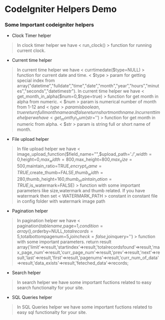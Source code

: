 # CodeIgniter Helpers Demo
### Some Important codeigniter helpers

- Clock Timer helper
> In clock timer helper we have < run_clock() > function for running current clock.
- Current time helper
> In current time helper we have < currtimedate($type=NULL) > function for current date and time. < $type > param for getting special index from array("datetime","fulldate","time","date","month","year","hours","minutes","seconds","datetimestr").
> In current time helper we have < get_month_in_alpha($num=0,$type=true) > function for get month in alpha from numeric. < $num > param is numerical number of month from 1-12 and < $type > param is boolean, true return full month name and false return short month name.
> In current time helper we have < get_month_in_num($str='') > function for get month in numeric from alpha. < $str > param is string full or short name of month.
- File upload helper
> In file upload helper we have < image_upload_function($field_name="",$upload_path='./',$width=0,$height=0,$max_width=800,$max_height=800,$max_size=500,$maintain_ratio=TRUE,$encrypt_name=TRUE,$create_thumb=FALSE,$thumb_width=280,$thumb_height=160,$thumb_maintain_ration=TRUE,$is_watermark=FALSE) > function with some important parameters like size,watermark and thumb related.
> If you have watermark then set < WATERMARK_PATH > constant in constant file in config folder with watermark image path
- Pagination helper
> In pagination helper we have < pagination($tablename,$page=1,$condition=array(),$orderby=NULL,$totalrecords=5,$totalbottompagenum=5,$joincheck=false,$joinquery='') > function with some important parameters.
> return result array('limit'=>result,'startindex'=>result,'totalrecordsfound'=>result,'max_page_num'=>result,'curr_page_num'=>result,'prev'=>result,'next'=>result,'last'=>result,'first'=>result,'pagenums'=>result,'curr_num_of_data'=>result,'data_exists'=>result,'feteched_data'=>records;
- Search helper
> In search helper we have some important fuctions related to easy search functionalty for your site.
- SQL Queries helper
> In SQL Queries helper we have some important fuctions related to easy sql functionalty for your site.

